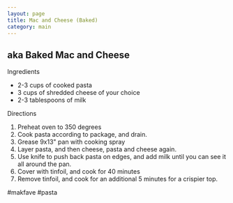 ```yaml
---
layout: page
title: Mac and Cheese (Baked)
category: main
---
```


## aka Baked Mac and Cheese

Ingredients
  * 2-3 cups of cooked pasta
  * 3 cups of shredded cheese of your choice
  * 2-3 tablespoons of milk

Directions
  1. Preheat oven to 350 degrees
  2. Cook pasta according to package, and drain.
  3. Grease 9x13" pan with cooking spray
  4. Layer pasta, and then cheese, pasta and cheese again.
  5. Use knife to push back pasta on edges, and add milk until you can see it all around the pan.
  6. Cover with tinfoil, and cook for 40 minutes
  7. Remove tinfoil, and cook for an additional 5 minutes for a crispier top. 

#makfave #pasta

